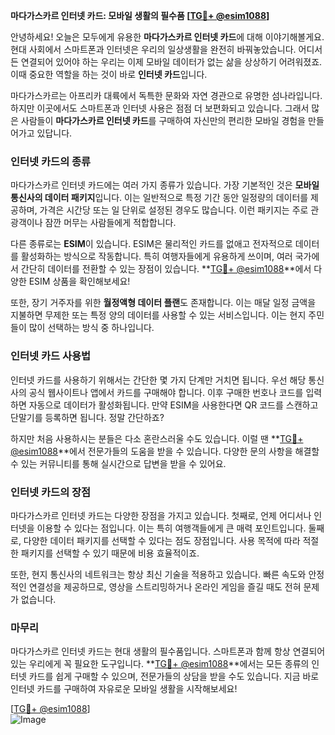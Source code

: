 **마다가스카르 인터넷 카드: 모바일 생활의 필수품 [[TG💪+ @esim1088](https://t.me/s/esim1088)]**

안녕하세요! 오늘은 모두에게 유용한 **마다가스카르 인터넷 카드**에 대해 이야기해볼게요. 현대 사회에서 스마트폰과 인터넷은 우리의 일상생활을 완전히 바꿔놓았습니다. 어디서든 연결되어 있어야 하는 우리는 이제 모바일 데이터가 없는 삶을 상상하기 어려워졌죠. 이때 중요한 역할을 하는 것이 바로 **인터넷 카드**입니다.

마다가스카르는 아프리카 대륙에서 독특한 문화와 자연 경관으로 유명한 섬나라입니다. 하지만 이곳에서도 스마트폰과 인터넷 사용은 점점 더 보편화되고 있습니다. 그래서 많은 사람들이 **마다가스카르 인터넷 카드**를 구매하여 자신만의 편리한 모바일 경험을 만들어가고 있답니다.

### 인터넷 카드의 종류

마다가스카르 인터넷 카드에는 여러 가지 종류가 있습니다. 가장 기본적인 것은 **모바일 통신사의 데이터 패키지**입니다. 이는 일반적으로 특정 기간 동안 일정량의 데이터를 제공하며, 가격은 시간당 또는 일 단위로 설정된 경우도 많습니다. 이런 패키지는 주로 관광객이나 잠깐 머무는 사람들에게 적합합니다.

다른 종류로는 **ESIM**이 있습니다. ESIM은 물리적인 카드를 없애고 전자적으로 데이터를 활성화하는 방식으로 작동합니다. 특히 여행자들에게 유용하게 쓰이며, 여러 국가에서 간단히 데이터를 전환할 수 있는 장점이 있습니다. **[TG💪+ @esim1088](https://t.me/s/esim1088)**에서 다양한 ESIM 상품을 확인해보세요!

또한, 장기 거주자를 위한 **월정액형 데이터 플랜**도 존재합니다. 이는 매달 일정 금액을 지불하면 무제한 또는 특정 양의 데이터를 사용할 수 있는 서비스입니다. 이는 현지 주민들이 많이 선택하는 방식 중 하나입니다.

### 인터넷 카드 사용법

인터넷 카드를 사용하기 위해서는 간단한 몇 가지 단계만 거치면 됩니다. 우선 해당 통신사의 공식 웹사이트나 앱에서 카드를 구매해야 합니다. 이후 구매한 번호나 코드를 입력하면 자동으로 데이터가 활성화됩니다. 만약 ESIM을 사용한다면 QR 코드를 스캔하고 단말기를 등록하면 됩니다. 정말 간단하죠?

하지만 처음 사용하시는 분들은 다소 혼란스러울 수도 있습니다. 이럴 땐 **[TG💪+ @esim1088](https://t.me/s/esim1088)**에서 전문가들의 도움을 받을 수 있습니다. 다양한 문의 사항을 해결할 수 있는 커뮤니티를 통해 실시간으로 답변을 받을 수 있어요.

### 인터넷 카드의 장점

마다가스카르 인터넷 카드는 다양한 장점을 가지고 있습니다. 첫째로, 언제 어디서나 인터넷을 이용할 수 있다는 점입니다. 이는 특히 여행객들에게 큰 매력 포인트입니다. 둘째로, 다양한 데이터 패키지를 선택할 수 있다는 점도 장점입니다. 사용 목적에 따라 적절한 패키지를 선택할 수 있기 때문에 비용 효율적이죠.

또한, 현지 통신사의 네트워크는 항상 최신 기술을 적용하고 있습니다. 빠른 속도와 안정적인 연결성을 제공하므로, 영상을 스트리밍하거나 온라인 게임을 즐길 때도 전혀 문제가 없습니다.

### 마무리

마다가스카르 인터넷 카드는 현대 생활의 필수품입니다. 스마트폰과 함께 항상 연결되어 있는 우리에게 꼭 필요한 도구입니다. **[TG💪+ @esim1088](https://t.me/s/esim1088)**에서는 모든 종류의 인터넷 카드를 쉽게 구매할 수 있으며, 전문가들의 상담을 받을 수도 있습니다. 지금 바로 인터넷 카드를 구매하여 자유로운 모바일 생활을 시작해보세요!

[[TG💪+ @esim1088](https://t.me/s/esim1088)]  
![Image](https://i.postimg.cc/Y0z9fWf4/image.png)